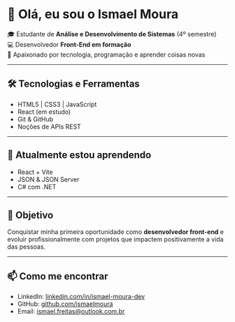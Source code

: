 # 👋 Olá, eu sou o Ismael Moura  

🎓 Estudante de **Análise e Desenvolvimento de Sistemas** (4º semestre)  
💻 Desenvolvedor **Front-End em formação**  
🚀 Apaixonado por tecnologia, programação e aprender coisas novas  

---

## 🛠️ Tecnologias e Ferramentas
- HTML5 | CSS3 | JavaScript  
- React (em estudo)  
- Git & GitHub  
- Noções de APIs REST  

---

## 🌱 Atualmente estou aprendendo
- React + Vite  
- JSON & JSON Server  
- C# com .NET  

---

## 🎯 Objetivo
Conquistar minha primeira oportunidade como **desenvolvedor front-end** e evoluir profissionalmente com projetos que impactem positivamente a vida das pessoas.  

---

## 📫 Como me encontrar
- LinkedIn: [linkedin.com/in/ismael-moura-dev](https://www.linkedin.com/in/ismael-moura-dev)  
- GitHub: [github.com/ismaelmoura](https://github.com/ismaelmoura)  
- Email: ismael.freitas@outlook.com.br  
